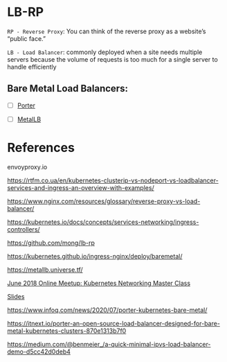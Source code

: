 # LB-RP 

`RP - Reverse Proxy`: You can think of the reverse proxy as a website’s “public face.”

`LB - Load Balancer`: commonly deployed when a site needs multiple servers because the volume of requests is too much for a single server to handle efficiently


## Bare Metal Load Balancers:

- [ ] [Porter](https://porterlb.io/)

- [ ] [MetalLB](https://metallb.universe.tf/)


# References

envoyproxy.io

https://rtfm.co.ua/en/kubernetes-clusterip-vs-nodeport-vs-loadbalancer-services-and-ingress-an-overview-with-examples/

https://www.nginx.com/resources/glossary/reverse-proxy-vs-load-balancer/

https://kubernetes.io/docs/concepts/services-networking/ingress-controllers/

https://github.com/mong/lb-rp


https://kubernetes.github.io/ingress-nginx/deploy/baremetal/

https://metallb.universe.tf/ 


[June 2018 Online Meetup: Kubernetes Networking Master Class](https://www.youtube.com/watch?v=GXq3FS8M_kw)

[Slides](https://cdn2.hubspot.net/hubfs/468859/Rancher%20Labs%20Online%20Meetup%20-%20June%202018%20Kubernetes%20Networking%20Master%20Class%20Slides%20Condensed.pdf)


https://www.infoq.com/news/2020/07/porter-kubernetes-bare-metal/

https://itnext.io/porter-an-open-source-load-balancer-designed-for-bare-metal-kubernetes-clusters-870e1313b7f0

https://medium.com/@benmeier_/a-quick-minimal-ipvs-load-balancer-demo-d5cc42d0deb4
